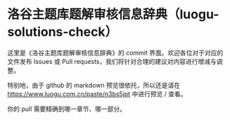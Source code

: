 # 洛谷主题库题解审核信息辞典（luogu-solutions-check）

这里是《洛谷主题库题解审核信息辞典》的 commit 界面。欢迎各位对于对应的文件发布 Issues 或 Pull requests，我们将针对合理的建议对内容进行增减与调整。

特别地，由于 github 的 markdown 预览很依托，所以还是请在 <https://www.luogu.com.cn/paste/n3bs5jpt> 中进行预览 / 查看。

你的 pull 需要精确到哪一章节、哪一部分。
